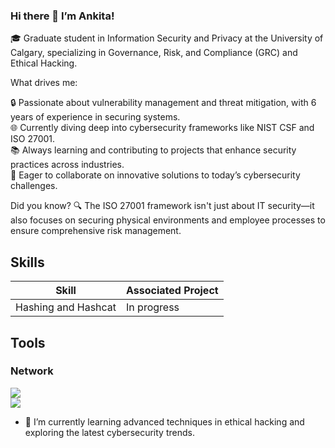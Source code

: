 ### Hi there 👋 I’m Ankita!

🎓 Graduate student in Information Security and Privacy at the University of Calgary, specializing in Governance, Risk, and Compliance (GRC) and Ethical Hacking.

What drives me:

🔒 Passionate about vulnerability management and threat mitigation, with 6 years of experience in securing systems.<br />
🌐 Currently diving deep into cybersecurity frameworks like NIST CSF and ISO 27001.<br />
📚 Always learning and contributing to projects that enhance security practices across industries.<br />
🚀 Eager to collaborate on innovative solutions to today’s cybersecurity challenges.<br />

Did you know? 🔍 The ISO 27001 framework isn't just about IT security—it also focuses on securing physical environments and employee processes to ensure comprehensive risk management.


## Skills

| Skill                                           | Associated Project         |
|-------------------------------------------------|----------------------------|
| Hashing and Hashcat                             |        In progress         |

## Tools
### Network
<div>
    <img src="https://img.shields.io/badge/-Wireshark-1679A7?&style=for-the-badge&logo=Wireshark&logoColor=white" />
    </div>
<a href="https://www.linkedin.com/in/ankitaverma-t/"><img src="https://img.shields.io/badge/-LinkedIn-0072b1?&style=for-the-badge&logo=linkedin&logoColor=white" /></a>

- 🌱 I’m currently learning advanced techniques in ethical hacking and exploring the latest cybersecurity trends.

